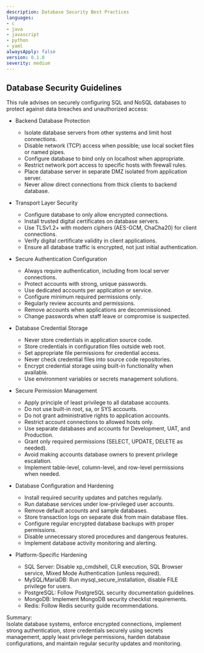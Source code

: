 ```yaml
---
description: Database Security Best Practices
languages:
- c
- java
- javascript
- python
- yaml
alwaysApply: false
version: 0.1.0
severity: medium
---
```


## Database Security Guidelines

This rule advises on securely configuring SQL and NoSQL databases to protect against data breaches and unauthorized access:

- Backend Database Protection
  - Isolate database servers from other systems and limit host connections.
  - Disable network (TCP) access when possible; use local socket files or named pipes.
  - Configure database to bind only on localhost when appropriate.
  - Restrict network port access to specific hosts with firewall rules.
  - Place database server in separate DMZ isolated from application server.
  - Never allow direct connections from thick clients to backend database.

- Transport Layer Security
  - Configure database to only allow encrypted connections.
  - Install trusted digital certificates on database servers.
  - Use TLSv1.2+ with modern ciphers (AES-GCM, ChaCha20) for client connections.
  - Verify digital certificate validity in client applications.
  - Ensure all database traffic is encrypted, not just initial authentication.

- Secure Authentication Configuration
  - Always require authentication, including from local server connections.
  - Protect accounts with strong, unique passwords.
  - Use dedicated accounts per application or service.
  - Configure minimum required permissions only.
  - Regularly review accounts and permissions.
  - Remove accounts when applications are decommissioned.
  - Change passwords when staff leave or compromise is suspected.

- Database Credential Storage
  - Never store credentials in application source code.
  - Store credentials in configuration files outside web root.
  - Set appropriate file permissions for credential access.
  - Never check credential files into source code repositories.
  - Encrypt credential storage using built-in functionality when available.
  - Use environment variables or secrets management solutions.

- Secure Permission Management
  - Apply principle of least privilege to all database accounts.
  - Do not use built-in root, sa, or SYS accounts.
  - Do not grant administrative rights to application accounts.
  - Restrict account connections to allowed hosts only.
  - Use separate databases and accounts for Development, UAT, and Production.
  - Grant only required permissions (SELECT, UPDATE, DELETE as needed).
  - Avoid making accounts database owners to prevent privilege escalation.
  - Implement table-level, column-level, and row-level permissions when needed.

- Database Configuration and Hardening
  - Install required security updates and patches regularly.
  - Run database services under low-privileged user accounts.
  - Remove default accounts and sample databases.
  - Store transaction logs on separate disk from main database files.
  - Configure regular encrypted database backups with proper permissions.
  - Disable unnecessary stored procedures and dangerous features.
  - Implement database activity monitoring and alerting.

- Platform-Specific Hardening
  - SQL Server: Disable xp_cmdshell, CLR execution, SQL Browser service, Mixed Mode Authentication (unless required).
  - MySQL/MariaDB: Run mysql_secure_installation, disable FILE privilege for users.
  - PostgreSQL: Follow PostgreSQL security documentation guidelines.
  - MongoDB: Implement MongoDB security checklist requirements.
  - Redis: Follow Redis security guide recommendations.

Summary:  
Isolate database systems, enforce encrypted connections, implement strong authentication, store credentials securely using secrets management, apply least privilege permissions, harden database configurations, and maintain regular security updates and monitoring.
